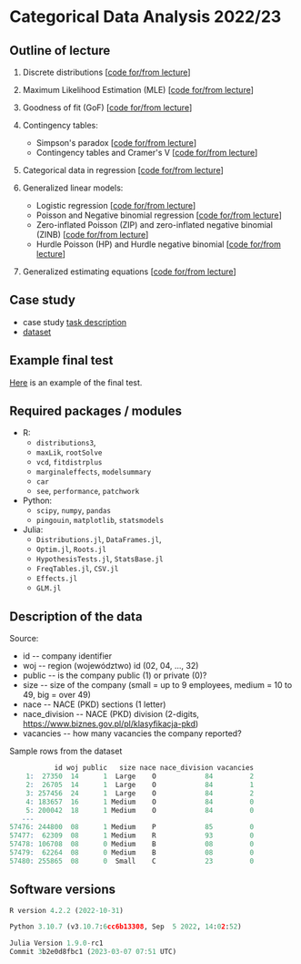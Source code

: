 # Categorical Data Analysis 2022/23

## Outline of lecture

1.  Discrete distributions [[code for/from
    lecture](https://htmlpreview.github.io/?https://github.com/DepartmentOfStatisticsPUE/cda-2023/blob/main/notebooks/01-distributions.html)]
2.  Maximum Likelihood Estimation (MLE) [[code for/from
    lecture](https://htmlpreview.github.io/?https://github.com/DepartmentOfStatisticsPUE/cda-2023/blob/main/notebooks/02-mle.html)]
3.  Goodness of fit (GoF) [[code for/from
    lecture](https://htmlpreview.github.io/?https://github.com/DepartmentOfStatisticsPUE/cda-2023/blob/main/notebooks/03-gof.html)]
4. Contingency tables:
    + Simpson's paradox [[code for/from lecture](https://htmlpreview.github.io/?https://github.com/DepartmentOfStatisticsPUE/cda-2023/blob/main/notebooks/04-simpson-paradox.html)]
    + Contingency tables and Cramer's V [[code for/from lecture](https://htmlpreview.github.io/?https://github.com/DepartmentOfStatisticsPUE/cda-2023/blob/main/notebooks/05-ctables.html)]
5. Categorical data in regression [[code for/from lecture](https://htmlpreview.github.io/?https://github.com/DepartmentOfStatisticsPUE/cda-2023/blob/main/notebooks/06-linreg.html)]
6. Generalized linear models:

    + Logistic regression [[code for/from lecture](https://htmlpreview.github.io/?https://github.com/DepartmentOfStatisticsPUE/cda-2023/blob/main/notebooks/07-glm-lr.html)]
   + Poisson and Negative binomial regression [[code for/from lecture](https://htmlpreview.github.io/?https://github.com/DepartmentOfStatisticsPUE/cda-2023/blob/main/notebooks/08-glm-count.html)]
   + Zero-inflated Poisson (ZIP) and zero-inflated negative binomial (ZINB) [[code for/from lecture](https://htmlpreview.github.io/?https://github.com/DepartmentOfStatisticsPUE/cda-2023/blob/main/notebooks/09-zip-zinb.html)]
   + Hurdle Poisson (HP) and Hurdle negative binomial [[code for/from lecture](https://htmlpreview.github.io/?https://github.com/DepartmentOfStatisticsPUE/cda-2023/blob/main/notebooks/10-hurdle.html)]
7. Generalized estimating equations [[code for/from lecture]()]
   
## Case study

- case study [task description](https://htmlpreview.github.io/?https://github.com/DepartmentOfStatisticsPUE/cda-2023/blob/main/case-study/case-study.html)
- [dataset](case-study/school-absence-for-lecture.xlsx)

## Example final test

[Here](https://htmlpreview.github.io/?https://github.com/DepartmentOfStatisticsPUE/cda-2023/blob/main/example-test/example-test.html) is an example of the final test.

## Required packages / modules

-   R:
    -   `distributions3`,
    -   `maxLik`, `rootSolve`
    - `vcd`, `fitdistrplus`
    - `marginaleffects`, `modelsummary` 
    - `car`
    - `see`, `performance`, `patchwork`
-   Python:
    -   `scipy`, `numpy`, `pandas`
    - `pingouin`, `matplotlib`, `statsmodels`
-   Julia:
    -   `Distributions.jl`, `DataFrames.jl`,
    -   `Optim.jl`, `Roots.jl`
    - `HypothesisTests.jl`, `StatsBase.jl`
    - `FreqTables.jl`, `CSV.jl`
    - `Effects.jl`
    - `GLM.jl`


## Description of the data

Source:

+ id -- company identifier
+ woj -- region (województwo) id (02, 04, ..., 32)
+ public -- is the company public (1) or private (0)?
+ size -- size of the company (small = up to 9 employees, medium = 10 to 49, big = over 49)
+ nace -- NACE (PKD) sections (1 letter)
+ nace_division -- NACE (PKD) division (2-digits, https://www.biznes.gov.pl/pl/klasyfikacja-pkd) 
+ vacancies -- how many vacancies the company reported?

Sample rows from the dataset

```r
           id woj public   size nace nace_division vacancies
    1:  27350  14      1  Large    O            84         2
    2:  26705  14      1  Large    O            84         1
    3: 257456  24      1  Large    O            84         2
    4: 183657  16      1 Medium    O            84         0
    5: 200042  18      1 Medium    O            84         0
   ---                                                      
57476: 244800  08      1 Medium    P            85         0
57477:  62309  08      1 Medium    R            93         0
57478: 106708  08      0 Medium    B            08         0
57479:  62264  08      0 Medium    B            08         0
57480: 255865  08      0  Small    C            23         0
```



## Software versions

``` r
R version 4.2.2 (2022-10-31)
```

``` python
Python 3.10.7 (v3.10.7:6cc6b13308, Sep  5 2022, 14:02:52)
```

``` julia
Julia Version 1.9.0-rc1
Commit 3b2e0d8fbc1 (2023-03-07 07:51 UTC)
```
